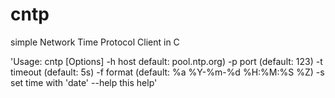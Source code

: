 cntp
====

simple Network Time Protocol Client in C

'Usage: cntp [Options]
	-h	host default: pool.ntp.org)
	-p	port (default: 123)
	-t	timeout (default: 5s)
	-f	format (default: %a %Y-%m-%d %H:%M:%S %Z)
	-s	set time with 'date'
	--help	this help'
